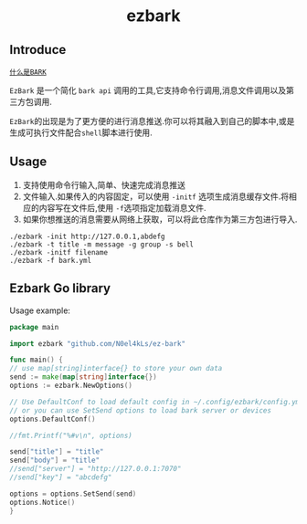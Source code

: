 <h1 align="center">
    ezbark
</h1>



## Introduce

[`什么是BARK`](https://github.com/Finb/Bark)

`EzBark` 是一个简化 `bark api` 调用的工具,它支持命令行调用,消息文件调用以及第三方包调用.

`EzBark`的出现是为了更方便的进行消息推送.你可以将其融入到自己的脚本中,或是生成可执行文件配合`shell`脚本进行使用.

## Usage

1. 支持使用命令行输入,简单、快速完成消息推送
2. 文件输入.如果传入的内容固定，可以使用 `-initf` 选项生成消息缓存文件.将相应的内容写在文件后,使用 `-f`选项指定加载消息文件.
3. 如果你想推送的消息需要从网络上获取，可以将此仓库作为第三方包进行导入.



```
./ezbark -init http://127.0.0.1,abdefg
./ezbark -t title -m message -g group -s bell
./ezbark -initf filename
./ezbark -f bark.yml
```

## Ezbark Go library
Usage example:

```go
package main

import ezbark "github.com/N0el4kLs/ez-bark"

func main() {
// use map[string]interface{} to store your own data
send := make(map[string]interface{})
options := ezbark.NewOptions()

// Use DefaultConf to load default config in ~/.config/ezbark/config.yml
// or you can use SetSend options to load bark server or devices
options.DefaultConf()

//fmt.Printf("%#v\n", options)

send["title"] = "title"
send["body"] = "title"
//send["server"] = "http://127.0.0.1:7070"
//send["key"] = "abcdefg"

options = options.SetSend(send)
options.Notice()
}
```
